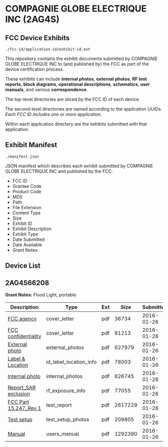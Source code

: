 # COMPAGNIE GLOBE ELECTRIQUE INC (2AG4S)
## FCC Device Exhibits

```
./fcc-id/application-id/exhibit-id.ext
```

This repository contains the exhibit documents submitted by COMPAGNIE GLOBE ELECTRIQUE INC to (and published by) the FCC as part of the device certification process.

These exhibits can include **internal photos**, **external photos**, **RF test reports**, **block diagrams**, **operational descriptions**, **schematics**, **user manuals**, and various **correspondence**.

The top-level directories are sliced by the FCC ID of each device.

The second-level directories are named according to the application UUIDs. *Each FCC ID includes one or more application.*

Within each application directory are the exhibits submitted with that application. 

## Exhibit Manifest

```
./manifest.json
```

JSON manifest which describes each exhibit submitted by COMPAGNIE GLOBE ELECTRIQUE INC and published by the FCC.

- FCC ID
- Grantee Code
- Product Code
- MD5
- Path
- File Extension
- Content Type
- Size
- Exhibit ID
- Exhibit Description
- Exhibit Type
- Date Submitted
- Date Available
- Grant Notes

## Device List
## 2AG4S66208
**Grant Notes:** Flood Light, portable

| Description | Type | Ext | Size | Submitted | Available |
| ----------- | ---- | --- | ---- | --------- | --------- |
| [FCC agency](2AG4S66208/1515f88e387a7d80c6af7b23894f42ba/2885090.pdf) | cover_letter | pdf | 36734 | 2016-01-26 | 2016-01-27 |
| [FCC confidentiality](2AG4S66208/1515f88e387a7d80c6af7b23894f42ba/2885091.pdf) | cover_letter | pdf | 81213 | 2016-01-26 | 2016-01-27 |
| [External photo](2AG4S66208/1515f88e387a7d80c6af7b23894f42ba/2885092.pdf) | external_photos | pdf | 627979 | 2016-01-26 | 2016-01-27 |
| [Label & Location](2AG4S66208/1515f88e387a7d80c6af7b23894f42ba/2885094.pdf) | id_label_location_info | pdf | 78003 | 2016-01-26 | 2016-01-27 |
| [Internal photo](2AG4S66208/1515f88e387a7d80c6af7b23894f42ba/2885093.pdf) | internal_photos | pdf | 626745 | 2016-01-26 | 2016-01-27 |
| [Report_SAR exclusion](2AG4S66208/1515f88e387a7d80c6af7b23894f42ba/2885096.pdf) | rf_exposure_info | pdf | 77055 | 2016-01-26 | 2016-01-27 |
| [FCC Part 15.247_Rev 1](2AG4S66208/1515f88e387a7d80c6af7b23894f42ba/2885100.pdf) | test_report | pdf | 2617229 | 2016-01-26 | 2016-01-27 |
| [Test setup](2AG4S66208/1515f88e387a7d80c6af7b23894f42ba/2885101.pdf) | test_setup_photos | pdf | 209805 | 2016-01-26 | 2016-01-27 |
| [Manual](2AG4S66208/1515f88e387a7d80c6af7b23894f42ba/2885102.pdf) | users_manual | pdf | 1292390 | 2016-01-26 | 2016-01-27 |
